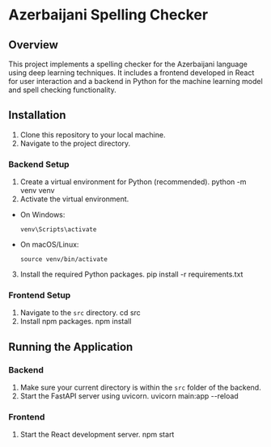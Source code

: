 # Azerbaijani Spelling Checker

## Overview
This project implements a spelling checker for the Azerbaijani language using deep learning techniques. It includes a frontend developed in React for user interaction and a backend in Python for the machine learning model and spell checking functionality.

## Installation
1. Clone this repository to your local machine.
2. Navigate to the project directory.

### Backend Setup
1. Create a virtual environment for Python (recommended).
python -m venv venv
2. Activate the virtual environment.
- On Windows:
  ```
  venv\Scripts\activate
  ```
- On macOS/Linux:
  ```
  source venv/bin/activate
  ```
3. Install the required Python packages.
pip install -r requirements.txt
### Frontend Setup
1. Navigate to the `src` directory.
cd src
2. Install npm packages.
npm install
## Running the Application
### Backend
1. Make sure your current directory is within the `src` folder of the backend.
2. Start the FastAPI server using uvicorn.
uvicorn main:app --reload
### Frontend
1. Start the React development server.
npm start